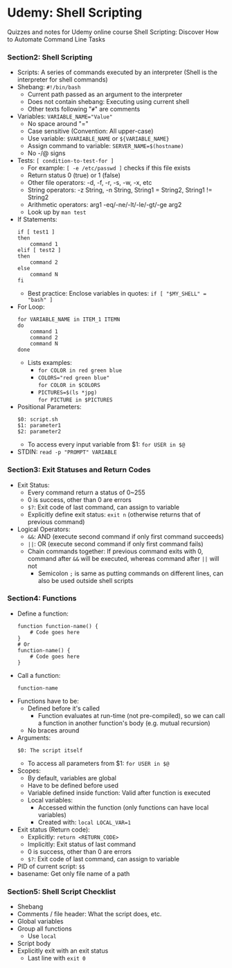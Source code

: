 # Udemy: Shell Scripting
Quizzes and notes for Udemy online course Shell Scripting: Discover How to Automate Command Line Tasks 

### Section2: Shell Scripting
* Scripts: A series of commands executed by an interpreter (Shell is the interpreter for shell commands)
* Shebang: `#!/bin/bash`
    * Current path passed as an argument to the interpreter
    * Does not contain shebang: Executing using current shell
    * Other texts following "`#`" are comments
* Variables: `VARIABLE_NAME="Value"`
    * No space around "="
    * Case sensitive (Convention: All upper-case)
    * Use variable: `$VARIABLE_NAME` or `${VARIABLE_NAME}`
    * Assign command to variable: `SERVER_NAME=$(hostname)`
    * No -/@ signs
* Tests: `[ condition-to-test-for ]`
    * For example: `[ -e /etc/passwd ]` checks if this file exists
    * Return status 0 (true) or 1 (false)
    * Other file operators: -d, -f, -r, -s, -w, -x, etc
    * String operators: -z String, -n String, String1 = String2, String1 != String2
    * Arithmetic operators: arg1 -eq/-ne/-lt/-le/-gt/-ge arg2
    * Look up by `man test` 
* If Statements:
    ```
    if [ test1 ]
    then
        command 1
    elif [ test2 ]
    then
        command 2
    else
        command N
    fi
    ```
    * Best practice: Enclose variables in quotes: `if [ "$MY_SHELL" = "bash" ]`
* For Loop:
    ```
    for VARIABLE_NAME in ITEM_1 ITEMN
    do
        command 1
        command 2
        command N
    done
    ```
    * Lists examples:   
        * `for COLOR in red green blue`
        * `COLORS="red green blue"`  
            `for COLOR in $COLORS`
        * `PICTURES=$(ls *jpg)`  
            `for PICTURE in $PICTURES`
* Positional Parameters: 
    ```
    $0: script.sh  
    $1: parameter1  
    $2: parameter2
    ```
    * To access every input variable from $1: `for USER in $@`
* STDIN:
    `read -p "PROMPT" VARIABLE`


### Section3: Exit Statuses and Return Codes
* Exit Status:
    * Every command return a status of 0~255
    * 0 is success, other than 0 are errors
    * `$?`: Exit code of last command, can assign to variable
    * Explicitly define exit status: `exit n` (otherwise returns that of previous command)
* Logical Operators:
    * `&&`: AND (execute second command if only first command succeeds)
    * `||`: OR (execute second command if only first command fails)
    * Chain commands together: If previous command exits with 0, command after `&&` will be executed, whereas command after `||` will not
        * Semicolon `;` is same as putting commands on different lines, can also be used outside shell scripts


### Section4: Functions
* Define a function:
    ```
    function function-name() {
        # Code goes here
    }
    # Or
    function-name() {
        # Code goes here
    }
    ```
* Call a function:
    ```
    function-name
    ```
* Functions have to be:
    * Defined before it's called
        * Function evaluates at run-time (not pre-compiled), so we can call a function in another function's body (e.g. mutual recursion)
    * No braces around
* Arguments:
    ```
    $0: The script itself
    ```
    * To access all parameters from $1: `for USER in $@`
* Scopes:
    * By default, variables are global
    * Have to be defined before used
    * Variable defined inside function: Valid after function is executed
    * Local variables:
        * Accessed within the function (only functions can have local variables)
        * Created with: `local LOCAL_VAR=1`
* Exit status (Return code):
    * Explicitly: `return <RETURN_CODE>`
    * Implicitly: Exit status of last command
    * 0 is success, other than 0 are errors
    * `$?`: Exit code of last command, can assign to variable
* PID of current script: `$$`
* basename: Get only file name of a path


### Section5: Shell Script Checklist
* Shebang
* Comments / file header: What the script does, etc.
* Global variables
* Group all functions
    * Use `local`
* Script body
* Explicitly exit with an exit status
    * Last line with `exit 0`